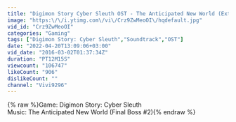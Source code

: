 ```yaml
---
title: "Digimon Story Cyber Sleuth OST - The Anticipated New World (Extended)"
image: "https:\/\/i.ytimg.com\/vi\/Crz9ZwMeoOI\/hqdefault.jpg"
vid_id: "Crz9ZwMeoOI"
categories: "Gaming"
tags: ["Digimon Story: Cyber Sleuth","Soundtrack","OST"]
date: "2022-04-20T13:09:06+03:00"
vid_date: "2016-03-02T01:37:34Z"
duration: "PT12M15S"
viewcount: "106747"
likeCount: "906"
dislikeCount: ""
channel: "Vivi9296"
---
```

{% raw %}Game: Digimon Story: Cyber Sleuth<br />Music: The Anticipated New World (Final Boss #2){% endraw %}
